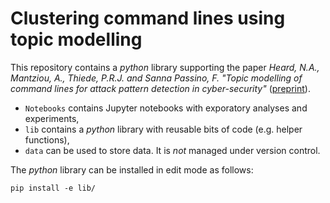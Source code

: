 # Clustering command lines using topic modelling

This repository contains a _python_ library supporting the paper _Heard, N.A., Mantziou, A., Thiede, P.R.J. and Sanna Passino, F. "Topic modelling of command lines for attack pattern detection in cyber-security"_ ([preprint](https://arxiv.org)). 

* `Notebooks` contains Jupyter notebooks with exporatory analyses and experiments,
* `lib` contains a _python_ library with reusable bits of code (e.g. helper functions),
* `data` can be used to store data. It is *not* managed under version control. 

The _python_ library can be installed in edit mode as follows:
```
pip install -e lib/
```
